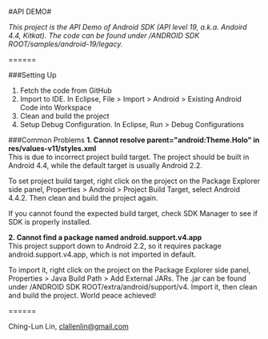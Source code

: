 #API DEMO#

*This project is the API Demo of Android SDK (API level 19, a.k.a. Andoird 4.4, Kitkat). The code can be found under /ANDROID SDK ROOT/samples/android-19/legacy.*

======

###Setting Up
1. Fetch the code from GitHub
2. Import to IDE. In Eclipse, File > Import > Android > Existing Android Code into Workspace
3. Clean and build the project
4. Setup Debug Configuration. In Eclipse, Run > Debug Configurations

###Common Problems
**1. Cannot resolve parent="android:Theme.Holo" in res/values-v11/styles.xml**    
This is due to incorrect project build target. The project should be built in Android 4.4, while the default target is usually Android 2.2.    

To set project build target, right click on the project on the Package Explorer side panel, Properties > Android > Project Build Target, select Android 4.4.2. Then clean and build the project again.   

If you cannot found the expected build target, check SDK Manager to see if SDK is properly installed.   

**2. Cannot find a package named android.support.v4.app**   
This project support down to Android 2.2, so it requires package android.support.v4.app, which is not imported in default.    

To import it, right click on the project on the Package Explorer side panel, Properties > Java Build Path > Add External JARs. The .jar can be found under /ANDROID SDK ROOT/extra/android/support/v4. Import it, then clean and build the project. World peace achieved!   

======

Ching-Lun Lin, clallenlin@gmail.com
